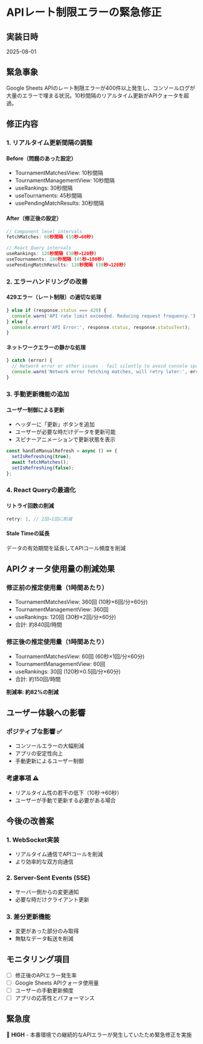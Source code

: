 # APIレート制限エラーの緊急修正

## 実装日時
2025-08-01

## 緊急事象
Google Sheets APIのレート制限エラーが400件以上発生し、コンソールログが大量のエラーで埋まる状況。10秒間隔のリアルタイム更新がAPIクォータを超過。

## 修正内容

### 1. リアルタイム更新間隔の調整

#### Before（問題のあった設定）
- TournamentMatchesView: 10秒間隔
- TournamentManagementView: 10秒間隔
- useRankings: 30秒間隔
- useTournaments: 45秒間隔
- usePendingMatchResults: 30秒間隔

#### After（修正後の設定）
```typescript
// Component level intervals
fetchMatches: 60秒間隔 (10秒→60秒)

// React Query intervals
useRankings: 120秒間隔 (30秒→120秒)
useTournaments: 180秒間隔 (45秒→180秒)
usePendingMatchResults: 120秒間隔 (30秒→120秒)
```

### 2. エラーハンドリングの改善

#### 429エラー（レート制限）の適切な処理
```typescript
} else if (response.status === 429) {
  console.warn('API rate limit exceeded. Reducing request frequency.');
} else {
  console.error('API Error:', response.status, response.statusText);
}
```

#### ネットワークエラーの静かな処理
```typescript
} catch (error) {
  // Network error or other issues - fail silently to avoid console spam
  console.warn('Network error fetching matches, will retry later:', error.message);
}
```

### 3. 手動更新機能の追加

#### ユーザー制御による更新
- ヘッダーに「更新」ボタンを追加
- ユーザーが必要な時だけデータを更新可能
- スピナーアニメーションで更新状態を表示

```typescript
const handleManualRefresh = async () => {
  setIsRefreshing(true);
  await fetchMatches();
  setIsRefreshing(false);
};
```

### 4. React Queryの最適化

#### リトライ回数の削減
```typescript
retry: 1, // 2回→1回に削減
```

#### Stale Timeの延長
データの有効期間を延長してAPIコール頻度を削減

## APIクォータ使用量の削減効果

### 修正前の推定使用量（1時間あたり）
- TournamentMatchesView: 360回 (10秒×6回/分×60分)
- TournamentManagementView: 360回
- useRankings: 120回 (30秒×2回/分×60分)
- 合計: 約840回/時間

### 修正後の推定使用量（1時間あたり）
- TournamentMatchesView: 60回 (60秒×1回/分×60分)
- TournamentManagementView: 60回
- useRankings: 30回 (120秒×0.5回/分×60分)
- 合計: 約150回/時間

**削減率: 約82%の削減**

## ユーザー体験への影響

### ポジティブな影響 ✅
- コンソールエラーの大幅削減
- アプリの安定性向上
- 手動更新によるユーザー制御

### 考慮事項 ⚠️
- リアルタイム性の若干の低下（10秒→60秒）
- ユーザーが手動で更新する必要がある場合

## 今後の改善案

### 1. WebSocket実装
- リアルタイム通信でAPIコールを削減
- より効率的な双方向通信

### 2. Server-Sent Events (SSE)
- サーバー側からの変更通知
- 必要な時だけクライアント更新

### 3. 差分更新機能
- 変更があった部分のみ取得
- 無駄なデータ転送を削減

## モニタリング項目

- [ ] 修正後のAPIエラー発生率
- [ ] Google Sheets APIクォータ使用量
- [ ] ユーザーの手動更新頻度
- [ ] アプリの応答性とパフォーマンス

## 緊急度
🔴 **HIGH** - 本番環境での継続的なAPIエラーが発生していたため緊急修正を実施